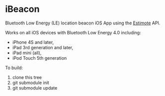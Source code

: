 iBeacon
=======

Bluetooth Low Energy (LE) location beacon iOS App using the [Estimote](http://estimote.com/api/) API.

Works on all iOS devices with Bluetooth Low Energy 4.0 including:

* iPhone 4S and later,
* iPad 3rd generation and later,
* iPad mini (all),
* iPod Touch 5th generation
	
To build:

1. clone this tree
2. git submodule init
3. git submodule update
